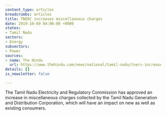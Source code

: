 ```yaml
---
content_type: articles
breadcrumbs: articles
title: TNERC increases miscellaneous charges
date: 2019-10-09 04:00:00 +0000
states:
- Tamil Nadu
sectors:
- Energy
subsectors:
- Power
sources:
- name: The Hindu
  url: https://www.thehindu.com/news/national/tamil-nadu/tnerc-increases-miscellaneous-charges/article29599534.ece
details: []
is_newsletter: false

---
```

The Tamil Nadu Electricity and Regulatory Commission has approved an increase in miscellaneous charges collected by the Tamil Nadu Generation and Distribution Corporation, which will have an impact on new as well as existing consumers.
